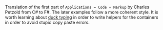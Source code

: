 Translation of the first part of `Applications = Code + Markup` by Charles Petzold from C# to F#. The later examples follow a more coherent style. It is worth learning about [duck typing](https://github.com/mrakgr/Exercises/blob/master/Fsharp%20Exercises/Applications%20Markup%20Code%20Part%201/Bindings.fs) in order to write helpers for the containers in order to avoid stupid copy paste errors.
